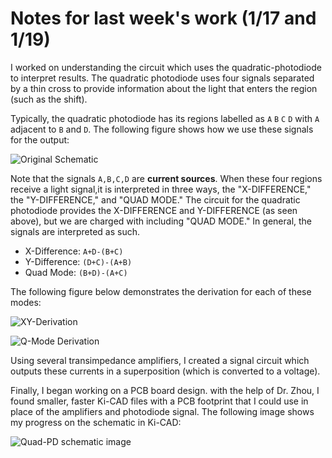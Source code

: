 # Notes for last week's work (1/17 and 1/19)

I worked on understanding the circuit which uses the quadratic-photodiode to interpret results. The quadratic photodiode uses four signals separated by a thin cross to provide information about the light that enters the region (such as the shift).

Typically, the quadratic photodiode has its regions labelled as `A` `B` `C` `D` with `A` adjacent to `B` and `D`. The following figure shows how we use these signals for the output:

![Original Schematic](https://github.com/erickserr125/phys493/tree/main/notes/images/202301_week3_orig_schematic.jpg=250x500)


Note that the signals `A,B,C,D` are **current sources**. When these four regions receive a light signal,it is interpreted in three ways, the "X-DIFFERENCE," the "Y-DIFFERENCE," and "QUAD MODE." The circuit for the quadratic photodiode provides the X-DIFFERENCE and Y-DIFFERENCE (as seen above), but we are charged with including 
"QUAD MODE." In general, the signals are interpreted as such.

* X-Difference: `A+D-(B+C)`
* Y-Difference: `(D+C)-(A+B)`
* Quad Mode: `(B+D)-(A+C)`

The following figure below demonstrates the derivation for each of these modes:

![XY-Derivation](https://github.com/erickserr125/phys493/tree/main/notes/images/202301_week3_xy_derivation.jpg=250x500)

![Q-Mode Derivation](https://github.com/erickserr125/phys493/tree/main/notes/images/202301_week3_qmode_derivation.jpg=250x500)

Using several transimpedance amplifiers, I created a signal circuit which outputs these currents in a superposition (which is converted to a voltage).

Finally, I began working on a PCB board design. with the help of Dr. Zhou, I found smaller, faster Ki-CAD files with a PCB footprint that I could use 
in place of the amplifiers and photodiode signal. The following image shows my progress on the schematic in Ki-CAD:

![Quad-PD schematic image](https://github.com/erickserr125/phys493/tree/main/notes/images/202301_week3_quadpd_schematic.png=250x250)

